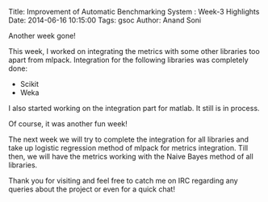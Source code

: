 Title: Improvement of Automatic Benchmarking System : Week-3 Highlights
Date: 2014-06-16 10:15:00
Tags: gsoc
Author: Anand Soni

Another week gone! 

This week, I worked on integrating the metrics with some other libraries too apart from mlpack. Integration for the following libraries was completely done:

* Scikit
* Weka

I also started working on the integration part for matlab. It still is in process.

Of course, it was another fun week!
 
The next week we will try to complete the integration for all libraries and take up logistic regression method of mlpack for metrics integration. Till then, we will have the metrics working with the Naive Bayes method of all libraries. 

Thank you for visiting and feel free to catch me on IRC regarding any queries about the project or even for a quick chat!

